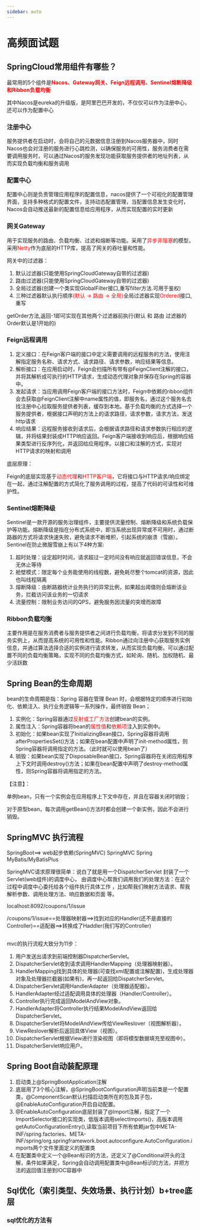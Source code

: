 ```yaml
---
sidebar: auto
---
```

# 高频面试题
## SpringCloud常用组件有哪些？
最常用的5个组件是<font color="red"><strong>Nacos、Gateway网关、Feign远程调用、Sentinel熔断降级和Ribbon负载均衡</strong></font><p>其中Nacos是eureka的升级版，是阿里巴巴开发的，不仅仅可以作为注册中心，还可以作为配置中心</p>

### 注册中心
服务提供者在启动时，会将自己的元数据信息注册到Nacos服务器中，同时Nacos也会对注册的服务进行心跳检测，以确保服务的可用性，服务消费者在需要调用服务时，可以通过Nacos的服务发现功能获取服务提供者的地址列表，从而实现负载均衡和服务调用

### 配置中心
配置中心则是负责管理应用程序的配置信息，nacos提供了一个可视化的配置管理界面，支持多种格式的配置文件，支持动态配置管理，当配置信息发生变化时，Nacos会自动推送最新的配置信息给应用程序，从而实现配置的实时更新

### 网关Gateway
用于实现服务的路由、负载均衡、过滤和熔断等功能。采用了<font color="red">异步非阻塞</font>的模型，采用<font color="red">Netty</font>作为底层的HTTP库，提高了网关的吞吐量和性能。
<p>网关中的过滤器：</p>
<ol>
<li>默认过滤器(只能使用SpringCloudGateway自带的过滤器)</li>
<li>路由过滤器(只能使用SpringCloudGateway自带的过滤器)</li>
<li>全局过滤器(创建一个类实现GlobalFilter接口,重写filter方法.可用于鉴权)</li>
<li>三种过滤器默认执行顺序<font color="red">(默认 -> 路由 -> 全局)</font>全局过滤器实现<font color="red">Ordered</font>接口,重写</li>
</ol>
getOrder方法,返回-1即可实现在其他两个过滤器前执行(默认 和 路由 过滤器的Order默认是1开始的)

### Feign远程调用
<ol>
<li>定义接口：在Feign客户端的接口中定义需要调用的远程服务的方法，使用注解指定服务名称、请求方式、请求路径、请求参数，响应结果等信息。</li>
<li>解析接口：在应用启动时，Feign会扫描所有带有@FeignClient注解的接口，并将其解析成可执行的HTTP请求，生成动态代理对象并保存在Spring的容器中。</li>
<li>发起请求：当应用调用Feign客户端的接口方法时，Feign中依赖的ribbon组件会去获取@FeignClient注解中name属性的值，即服务名，通过这个服务名去找注册中心拉取服务提供者列表，缓存到本地。基于负载均衡的方式选择一个服务提供者，根据接口声明的方法上的请求路径，请求参数，请求方法，发送http请求</li>
<li>响应结果：远程服务接收到请求后，会根据请求路径和请求参数执行相应的逻辑，并将结果封装成HTTP响应返回。Feign客户端接收到响应后，根据响应结果类型进行反序列化，并返回给应用程序。以接口和注解的方式，实现对HTTP请求的映射和调用</li>
</ol>
底层原理：
<p>
Feign的底层实现基于<font color="red">动态代理</font>和<font color="red">HTTP客户端</font>，它将接口与HTTP请求/响应绑定在一起，通过注解配置的方式简化了服务调用的过程，提高了代码的可读性和可维护性。
</p>

### Sentinel熔断降级
<p>
Sentinel是一款开源的服务治理组件，主要提供流量控制、熔断降级和系统负载保护等功能。熔断降级是指在分布式系统中，即当系统出现异常或不可用时，通过断路器的方式将请求快速失败，避免请求不断堆积，引起系统的崩溃（雪崩）。Sentinel在防止微服雪崩上有以下4种方案:
</p>
<ol>
<li>超时处理：设定超时时间，请求超过一定时间没有响应就返回错误信息，不会无休止等待</li>
<li>舱壁模式：限定每个业务能使用的线程数，避免耗尽整个tomcat的资源，因此也叫线程隔离</li>
<li>熔断降级：由断路器统计业务执行的异常比例，如果超出阈值则会熔断该业务，拦截访问该业务的一切请求</li>
<li>流量控制：限制业务访问的QPS，避免服务因流量的突增而故障</li>
</ol>

### Ribbon负载均衡
<p>
主要作用是在服务消费者与服务提供者之间进行负载均衡，将请求分发到不同的服务实例上，从而提高系统的可用性和性能。Ribbon通过向注册中心获取服务实例信息，并通过算法选择合适的实例进行请求转发，从而实现负载均衡。可以通过配置不同的负载均衡策略，实现不同的负载均衡方式，如轮询、随机、加权随机、最少活跃数
</p>

## Spring Bean的生命周期
<p>
bean的生命周期是指：Spring 容器在管理 Bean 时，会根据特定的顺序进行初始化、依赖注入、执行业务逻辑等一系列操作，最终销毁 Bean；
</p>
<ol>
<li>实例化：Spring容器通过<font color="red">反射或工厂方法</font>创建bean的实例。</li>
<li>属性注入：Spring容器将bean的<font color="red">属性值</font>和<font color="red">依赖项</font>注入到实例中。</li>
<li>初始化：如果bean实现了InitializingBean接口，Spring容器将调用afterPropertiesSet()方法；如果在bean配置中声明了init-method属性，则Spring容器将调用指定的方法。（此时就可以使用bean了）</li>
<li>销毁：如果bean实现了DisposableBean接口，Spring容器将在关闭应用程序上下文时调用destroy()方法；如果在bean配置中声明了destroy-method属性，则Spring容器将调用指定的方法。</li>
</ol>
<p>
【注意】：
</p>
<p>	单例bean，只有一个实例会在应用程序上下文中存在，并且在容器关闭时销毁；</p>
<p> 对于原型bean，每次调用getBean()方法时都会创建一个新实例，因此不会进行销毁。</p>

## SpringMVC 执行流程
<p> SpringBoot==> web起步依赖(SpringMVC)  SpringMVC Spring MyBatis/MyBatisPlus  </p>
<p> SpringMVC请求原理很简单：说白了就是用一个DispatcherServlet 封装了一个Servlet(web组件)的调度中心， 由调度中心帮我们调用我们的处理方法：在这个过程中调度中心委托给各个组件执行具体工作 ，比如帮我们映射方法请求、帮我解析参数、调用处理方法、响应数据和页面 等。  </p>
<p>localhost:8092/coupons/1/issue</p>
<p>/coupons/1/issue==处理器映射器==>找到对应的Handler(还不是直接的Controller)==适配器==>转换成了Haddler(我们写的Controller)</p>
<img :src="$withBase('/img/0059.png')">
<p>
mvc的执行流程大致分为11步：
<ol>
<li>用户发送出请求到前端控制器DispatcherServlet。</li>
<li>DispatcherServlet收到请求调用HandlerMapping（处理器映射器）。</li>
<li>HandlerMapping找到具体的处理器(可查找xml配置或注解配置)，生成处理器对象及处理器拦截器(如果有)，再一起返回给DispatcherServlet。</li>
<li>DispatcherServlet调用HandlerAdapter（处理器适配器）。</li>
<li>HandlerAdapter经过适配调用具体的处理器（Handler/Controller）。</li>
<li>Controller执行完成返回ModelAndView对象。</li>
<li>HandlerAdapter将Controller执行结果ModelAndView返回给DispatcherServlet。</li>
<li>DispatcherServlet将ModelAndView传给ViewReslover（视图解析器）。</li>
<li>ViewReslover解析后返回具体View（视图）。</li>
<li>DispatcherServlet根据View进行渲染视图（即将模型数据填充至视图中）。</li>
<li>DispatcherServlet响应用户。</li>
</ol>
</p>

## Spring Boot自动装配原理
<ol>
<li>启动类上@SpringBootApplication注解</li>
<li>底层用了3个核心注解，@SpringBootConfiguration声明当前类是一个配置类，@ComponentScan默认扫描启动类所在的包及其子包，@EnableAutoConfiguration开启自动配置。</li>
<li>@EnableAutoConfiguration底层封装了@Import注解，指定了一个ImportSelector接口的实现类，低版本调用selectImports()，高版本调用getAutoConfigurationEntry(),读取当前项目下所有依赖jar包中META-INF/spring.factories、META-INF/spring/org.springframework.boot.autoconfigure.AutoConfiguration.imports两个文件里面定义的配置类</li>
<li>在配置类中定义一个@Bean标识的方法，还定义了@Conditional开头的注解，条件如果满足，Spring会自动调用配置类中@Bean标识的方法，并把方法的返回值注册到IOC容器中</li>
</ol>

## Sql优化（索引类型、失效场景、执行计划）b+tree底层

### sql优化的方法有